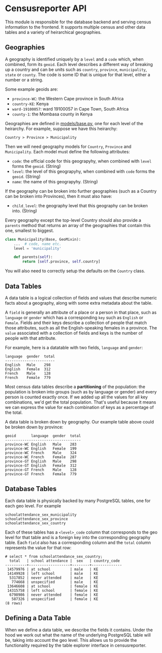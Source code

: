 Censusreporter API
==================

This module is responsible for the database backend and serving census information to the frontend. It supports multiple census and other data tables and a variety of heirarchical geographies.

Geographies
-----------

A geography is identified uniquely by a `level` and a `code` which, when combined, form its `geoid`. Each level describes a different way of breaking up a country and can be units such as `country`, `province`, `municipality`, `state` or `county`. The code is some ID that is unique for that level, either a number or a string.

Some example geoids are:

* `province-WC`: the Western Cape province in South Africa
* `country-KE`: Kenya
* `ward-19100057`: ward 19100057 in Cape Town, South Africa
* `county-1`: the Mombasa county in Kenya

Geographies are defined in [models/base.py](models/base.py), one for each level of the heirarchy. For example, suppose we have this heirarchy:

    Country > Province > Municipality

Then we will need geography models for `Country`, `Province` and `Municipality`. Each model must define the following attributes:

* `code`: the official code for this geograpyhy, when combined with `level` forms the `geoid`. (String)
* `level`: the level of this geograpyhy, when combined with `code` forms the `geoid`. (String)
* `name`: the name of this geograpyhy. (String)

If the geography can be broken into further geographies (such as a Country can be broken into Provinces), then it must also have:

* `child_level`: the geography level that this geography can be broken into. (String)

Every geography except the top-level Country should also provide a `parents` method that returns an array of the geographies
that contain this one, smallest to biggest.

```python
class Municipality(Base, GeoMixin):
    ...  # code, name etc.
    level = 'municipality'

    def parents(self):
        return [self.province, self.country]
```

You will also need to correctly setup the defaults on the `Country` class.


Data Tables
-----------

A data table is a logical collection of fields and values that describe numeric facts about a geography, along with some extra metadata about the table.

A `field` is generally an attribute of a place or a person in that place, such as `language` or `gender` which has a corresponding `key` such as `English` or `Female`. Fields and their keys describe a collection of people that match those attributes, such as all the English-speaking females in a province. The `value` associated with a collection of fields and keys is the number of people with that attribute.

For example, here is a datatable with two fields, `language` and `gender`: 

    language  gender  total
    -----------------------
    English   Male    298
    English   Female  312
    French    Male    128
    French    Female  779

Most census data tables describe a **partitioning** of the population: the population is broken into groups (such as by language or gender) and every person is counted exactly once. If we added up all the values for all key combinations, we'd get the total population. That's useful because it means we can express the value for each combination of keys as a percentage of the total.

A data table is broken down by geography. Our example table above could be broken down by province:

    geoid       language  gender  total
    -----------------------------------
    province-WC English   Male    283
    province-WC English   Female  199
    province-WC French    Male    324
    province-WC French    Female  287
    province-GT English   Male    298
    province-GT English   Female  312
    province-GT French    Male    128
    province-GT French    Female  779

Database Tables
---------------

Each data table is physically backed by many PostgreSQL tables, one for each geo level. For example

    schoolattendance_sex_municipality
    schoolattendance_sex_province
    schoolattendance_sex_country
    
Each of these tables has a `<level>_code` column that corresponds to the geo level for that table and is a foreign key into the corresponding geography table. Each `field` also has a corresponding column and the `total` column represents the value for that row:

    # select * from schoolattendance_sex_country;
      total   | school attendance |  sex   | country_code
    ----------+-------------------+--------+--------------
     14579976 | at school         | male   | KE
     14149928 | left school       | male   | KE
      5317852 | never attended    | male   | KE
       774668 | unspecified       | male   | KE
     13646608 | at school         | female | KE
     14315758 | left school       | female | KE
      6798986 | never attended    | female | KE
       587326 | unspecified       | female | KE
    (8 rows)
    
Defining a Data Table
---------------------

When we define a data table, we describe the fields it contains. Under the hood we work out what the name of the underlying PostgreSQL table will be, taking into account the geo level. This allows us to provide the functionality required by the table explorer interface in censusreporter.
